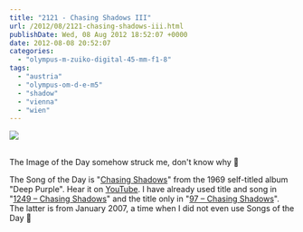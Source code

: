 ```yaml
---
title: "2121 - Chasing Shadows III"
url: /2012/08/2121-chasing-shadows-iii.html
publishDate: Wed, 08 Aug 2012 18:52:07 +0000
date: 2012-08-08 20:52:07
categories: 
  - "olympus-m-zuiko-digital-45-mm-f1-8"
tags: 
  - "austria"
  - "olympus-om-d-e-m5"
  - "shadow"
  - "vienna"
  - "wien"
---
```

<div class="container">
<div class="center"><a target="_blank" href="https://d25zfm9zpd7gm5.cloudfront.net/1200x1200/2012/20120808_081617-Edit_lr.jpg"><img src="https://d25zfm9zpd7gm5.cloudfront.net/0600x0600/2012/20120808_081617-Edit_lr.jpg" /></a></div>
</div>
<br />

The Image of the Day somehow struck me, don't know why 🙂

 The Song of the Day is "<a target="_blank" href="http://www.lyricsmode.com/lyrics/d/deep_purple/chasing_shadows.html">Chasing Shadows</a>" from the 1969 self-titled album "Deep Purple". Hear it on <a target="_blank" href="http://www.youtube.com/watch?v=HDKAzC-ZaR4">YouTube</a>. I have already used title and song in "<a href="/2010/03/1249-chasing-shadows.html" target="_blank">1249 – Chasing Shadows</a>" and the title only in "<a href="/2007/01/97-chasing-shadows.html" target="_blank">97 – Chasing Shadows</a>". The latter is from January 2007, a time when I did not even use Songs of the Day 🙂
